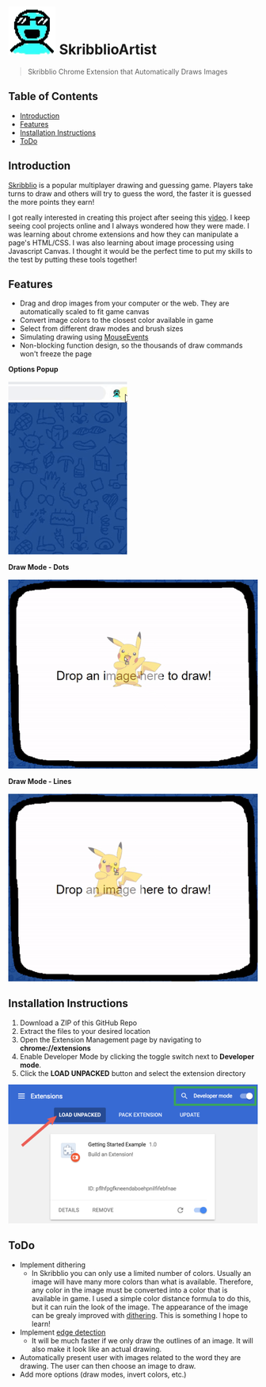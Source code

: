 # ![logo](/images/icon_96(original)/1.png) SkribblioArtist
> Skribblio Chrome Extension that Automatically Draws Images

## Table of Contents
* [Introduction](#introduction)
* [Features](#features)
* [Installation Instructions](#install-instructions)
* [ToDo](#todo)

<a name="introduction"></a>
## Introduction
[Skribblio](http://skribbl.io) is a popular multiplayer drawing and guessing game. Players take turns to draw and others will try to guess the word, the faster it is guessed the more points they earn!

I got really interested in creating this project after seeing this [video](https://www.youtube.com/watch?v=fGMWWyGzRbk). I keep seeing cool projects online and I always wondered how they were made. I was learning about chrome extensions and how they can manipulate a page's HTML/CSS. I was also learning about image processing using Javascript Canvas. I thought it would be the perfect time to put my skills to the test by putting these tools together!

<a name="features"></a>
## Features
* Drag and drop images from your computer or the web. They are automatically scaled to fit game canvas
* Convert image colors to the closest color available in game
* Select from different draw modes and brush sizes
* Simulating drawing using [MouseEvents](https://developer.mozilla.org/en-US/docs/Web/API/MouseEvent)
* Non-blocking function design, so the thousands of draw commands won't freeze the page

**Options Popup**
<br/><br/>
![Options Popup](/images/readme/options_popup.gif)

**Draw Mode - Dots**
<br/><br/>
![Drawing Dots](/images/readme/draw_dots.gif)

**Draw Mode - Lines**
<br/><br/>
![Drawing Lines](/images/readme/draw_lines.gif)

<a name="install-instructions"></a>
## Installation Instructions
1. Download a ZIP of this GitHub Repo
1. Extract the files to your desired location
1. Open the Extension Management page by navigating to **chrome://extensions**
1. Enable Developer Mode by clicking the toggle switch next to **Developer mode**. 
1. Click the **LOAD UNPACKED** button and select the extension directory

![Installation Guide](/images/readme/install_guide.png)

<a name="todo"></a>
## ToDo
* Implement dithering
    * In Skribblio you can only use a limited number of colors. Usually an image will have many more colors than what is available. Therefore, any color in the image must be converted into a color that is available in game. I used a simple color distance formula to do this, but it can ruin the look of the image. The appearance of the image can be grealy improved with [dithering](https://www.cyotek.com/blog/an-introduction-to-dithering-images). This is something I hope to learn!
* Implement [edge detection](https://towardsdatascience.com/canny-edge-detection-step-by-step-in-python-computer-vision-b49c3a2d8123)
    * It will be much faster if we only draw the outlines of an image. It will also make it look like an actual drawing.
* Automatically present user with images related to the word they are drawing. The user can then choose an image to draw.
* Add more options (draw modes, invert colors, etc.)
